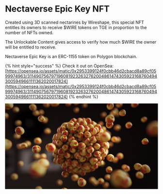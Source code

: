 # Nectaverse Epic Key NFT

Created using 3D scanned nectarines by Wireshape, this special NFT entitles its owners to receive $WIRE tokens on TGE in proportion to the number of NFTs owned.

The Unlockable Content gives access to verify how much $WIRE the owner will be entitled to receive.

Nectaverse Epic Key is an ERC-1155 token on Polygon blockchain.

{% hint style="success" %}
Check it out on OpenSea: [https://opensea.io/assets/matic/0x2953399124f0cbb46d2cbacd8a89cf0599974963/31149075679719608192326327620048614743059231687604943005949661111362020017824](https://opensea.io/assets/matic/0x2953399124f0cbb46d2cbacd8a89cf0599974963/31149075679719608192326327620048614743059231687604943005949661111362020017824)
{% endhint %}

![](../.gitbook/assets/6.jpg)
